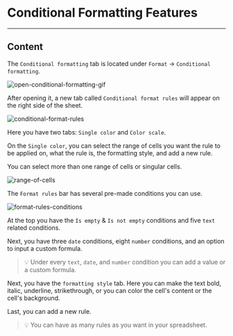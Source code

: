 ﻿---
author: Stefan-Stojanovic

type: normal

category: how to

---

# Conditional Formatting Features

---
## Content

The `Conditional formatting` tab is located under `Format` -> `Conditional formatting`.

![open-conditional-formatting-gif](https://img.enkipro.com/e4f608a59a425ce135debbfc9a99b581.gif)

After opening it, a new tab called `Conditional format rules` will appear on the right side of the sheet.

![conditional-format-rules](https://img.enkipro.com/f8d399e2e1b8ec9012880f1dacf89d91.png)

Here you have two tabs: `Single color` and `Color scale`. 

On the `Single color`, you can select the range of cells you want the rule to be applied on, what the rule is, the formatting style, and add a new rule.

You can select more than one range of cells or singular cells.

![range-of-cells](https://img.enkipro.com/548b427a5626f9c404fa067e62ce9e5f.png)

The `Format rules` bar has several pre-made conditions you can use.

![format-rules-conditions](https://img.enkipro.com/f0324b43a38a5d9e028731199a874703.png)

At the top you have the `Is empty` & `Is not empty` conditions and five `text` related conditions.

Next, you have three `date` conditions, eight `number` conditions, and an option to input a custom formula.

> 💡 Under every `text`, `date`, and `number` condition you can add a value or a custom formula.

Next, you have the `formatting style` tab. Here you can make the text bold, italic, underline, strikethrough, or you can color the cell's content or the cell's background.

Last, you can add a new rule.

> 💡 You can have as many rules as you want in your spreadsheet.
